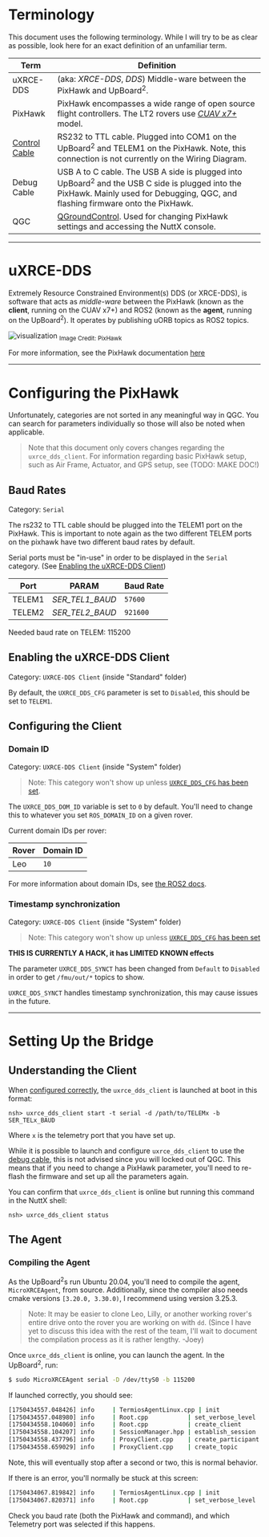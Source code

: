 
# Terminology
This document uses the following terminology. While I will try to be as clear as possible, look here for an exact definition of an unfamiliar term.


| Term              | Definition                                                                                                                                                                                       |
| ----------------- | ------------------------------------------------------------------------------------------------------------------------------------------------------------------------------------------------ |
| uXRCE-DDS         | (aka: *XRCE-DDS*, *DDS*) Middle-ware between the PixHawk and UpBoard<sup>2</sup>.                                                                                                                |
| PixHawk           | PixHawk encompasses a wide range of open source flight controllers. The LT2 rovers use [*CUAV x7+*](https://docs.px4.io/main/en/flight_controller/cuav_x7.html#cuav-x7-flight-controller) model. |
| [Control Cable]() | RS232 to TTL cable. Plugged into COM1 on the UpBoard<sup>2</sup> and TELEM1 on the PixHawk. Note, this connection is not currently on the Wiring Diagram.                                        |
| Debug Cable       | USB A to C cable. The USB A side is plugged into UpBoard<sup>2</sup> and the USB C side is plugged into the PixHawk. Mainly used for Debugging, QGC, and flashing firmware onto the PixHawk.     |
| QGC               | [QGroundControl](https://qgroundcontrol.com/). Used for changing PixHawk settings and accessing the NuttX console.                                                                               |

---
# uXRCE-DDS
Extremely Resource Constrained Environment(s) DDS (or XRCE-DDS), is software that acts as *middle-ware* between the PixHawk (known as the **client**, running on the CUAV x7+) and ROS2 (known as the **agent**, running on the UpBoard<sup>2</sup>). It operates by publishing uORB topics as ROS2 topics.

![visualization](https://docs.ncnynl.com/en/px4/assets/architecture_xrce-dds_ros2.DXSOuyOh.svg)
<sub>Image Credit: PixHawk</sub>

For more information, see the PixHawk documentation [here](https://docs.px4.io/main/en/middleware/uxrce_dds.html)

---
# Configuring the PixHawk
Unfortunately, categories are not sorted in any meaningful way in QGC. You can search for parameters individually so those will also be noted when applicable.
> Note that this document only covers changes regarding the `uxrce_dds_client`. For information regarding basic PixHawk setup, such as Air Frame, Actuator, and GPS setup, see (TODO: MAKE DOC!)
## Baud Rates

Category: `Serial`

The rs232 to TTL cable should be plugged into the TELEM1 port on the PixHawk. This is important to note again as the two different TELEM ports on the pixhawk have two different baud rates by default.

Serial ports must be "in-use" in order to be displayed in the `Serial` category. (See [Enabling the uXRCE-DDS Client](#enabling-the-uxrce-dds-client))


| Port   | PARAM           | Baud Rate |
| ------ | --------------- | --------- |
| TELEM1 | *SER_TEL1_BAUD* | `57600`   |
| TELEM2 | *SER_TEL2_BAUD* | `921600`  |

Needed baud rate on TELEM: 115200

## Enabling the uXRCE-DDS Client

Category: `UXRCE-DDS Client` (inside "Standard" folder)

By default, the `UXRCE_DDS_CFG` parameter is set to `Disabled`, this should be set to `TELEM1`.

## Configuring the Client

### Domain ID

Category: `UXRCE-DDS Client` (inside "System" folder)
> Note: This category won't show up unless [`UXRCE_DDS_CFG` has been set](#enabling-the-uxrce-dds-client).

The `UXRCE_DDS_DOM_ID` variable is set to `0` by default. You'll need to change this to whatever you set `ROS_DOMAIN_ID` on a given rover. 

Current domain IDs per rover:

| Rover | Domain ID |
| ----- | --------- |
| Leo   | `10`      |

For more information about domain IDs, see [the ROS2 docs](https://docs.ros.org/en/foxy/Concepts/About-Domain-ID.html).

### Timestamp synchronization

Category: `UXRCE-DDS Client` (inside "System" folder)
> Note: This category won't show up unless [`UXRCE_DDS_CFG` has been set](#enabling-the-uxrce-dds-client)

 **THIS IS CURRENTLY A HACK, it has LIMITED KNOWN effects**

The parameter `UXRCE_DDS_SYNCT` has been changed from `Default` to `Disabled` in order to get `/fmu/out/*` topics to show.

`UXRCE_DDS_SYNCT` handles timestamp synchronization, this may cause issues in the future.

---
# Setting Up the Bridge

## Understanding the Client
When [configured correctly](#configuring-the-pixhawk), the `uxrce_dds_client` is launched at boot in this format:
```nsh
nsh> uxrce_dds_client start -t serial -d /path/to/TELEMx -b SER_TELx_BAUD
```

Where `x` is the telemetry port that you have set up.

While it is possible to launch and configure `uxrce_dds_client` to use the [debug cable](#terminology), this is not advised since you will locked out of QGC. This means that if you need to change a PixHawk parameter, you'll need to re-flash the firmware and set up all the parameters again.

You can confirm that `uxrce_dds_client` is online but running this command in the NuttX shell:
```nsh
nsh> uxrce_dds_client status
```


## The Agent

### Compiling the Agent
As the UpBoard<sup>2</sup>s run Ubuntu 20.04, you'll need to compile the agent, `MicroXRCEAgent`, from source. Additionally, since the compiler also needs cmake versions `[3.20.0, 3.30.0)`, I recommend using version 3.25.3.

> Note: It may be easier to clone Leo, Lilly, or another working rover's entire drive onto the rover you are working on with `dd`. (Since I have yet to discuss this idea with the rest of the team, I'll wait to document the compilation process as it is rather lengthy. -Joey)

Once `uxrce_dds_client` is online, you can launch the agent. In the UpBoard<sup>2</sup>, run:
```bash
$ sudo MicroXRCEAgent serial -D /dev/ttyS0 -b 115200
```

If launched correctly, you should see:
```bash
[1750434557.048426] info     | TermiosAgentLinux.cpp | init                     | running...             | fd: 3  
[1750434557.048980] info     | Root.cpp           | set_verbose_level        | logger setup           | verbose_level: 4  
[1750434558.104060] info     | Root.cpp           | create_client            | create                 | client_key: 0x00000001, session_id: 0x81  
[1750434558.104207] info     | SessionManager.hpp | establish_session        | session established    | client_key: 0x00000001, address: 1  
[1750434558.437796] info     | ProxyClient.cpp    | create_participant       | participant created    | client_key: 0x00000001, participant_id: 0x001(1)  
[1750434558.659029] info     | ProxyClient.cpp    | create_topic             | topic created          | client_key: 0x00000001, topic_id: 0x800(2), participant_id: 0x001(1)
```

Note, this will eventually stop after a second or two, this is normal behavior.

If there is an error, you'll normally be stuck at this screen:
```bash
[1750434067.819842] info     | TermiosAgentLinux.cpp | init                     | running...             | fd: 3  
[1750434067.820371] info     | Root.cpp           | set_verbose_level        | logger setup           | verbose_level: 4
```

Check you baud rate (both the PixHawk and command), and which Telemetry port was selected if this happens. 

